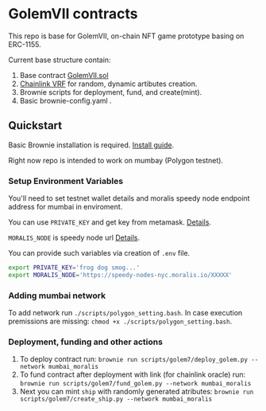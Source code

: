 # GolemVII contracts

This repo is base for GolemVII, on-chain NFT game prototype basing on ERC-1155.

Current base structure contain:

1. Base contract [GolemVII.sol](./contracts/GolemVII.sol)
2. [Chainlink VRF](https://docs.chain.link/docs/get-a-random-number) for random, dynamic artibutes creation. 
3. Brownie scripts for deployment, fund, and create(mint).
4. Basic brownie-config.yaml .

## Quickstart

Basic Brownie installation is required. [Install guide](https://eth-brownie.readthedocs.io/en/stable/install.html).

Right now repo is intended to work on mumbay (Polygon testnet). 

### Setup Environment Variables

You'll need to set testnet wallet details and moralis speedy node endpoint address for mumbai in enviroment. 

You can use `PRIVATE_KEY` and get key from metamask. [Details](https://metamask.zendesk.com/hc/en-us/articles/360015289632-How-to-Export-an-Account-Private-Key).

`MORALIS_NODE` is speedy node url [Details](https://docs.moralis.io/speedy-nodes/connecting-to-rpc-nodes/connect-to-eth-node).

You can provide such variables via creation of `.env` file.

```bash
export PRIVATE_KEY='frog dog smog...'
export MORALIS_NODE='https://speedy-nodes-nyc.moralis.io/XXXXX'
```

### Adding mumbai network

To add network run `./scripts/polygon_setting.bash`. In case execution premissions are missing: `chmod +x ./scripts/polygon_setting.bash`.

### Deployment, funding and other actions

1. To deploy contract run: `brownie run scripts/golem7/deploy_golem.py --network mumbai_moralis` 
2. To fund contract after deployment with link (for chainlink oracle) run: `brownie run scripts/golem7/fund_golem.py --network mumbai_moralis` 
3. Next you can mint ``ship`` with randomly generated atributes: `brownie run scripts/golem7/create_ship.py --network mumbai_moralis` 